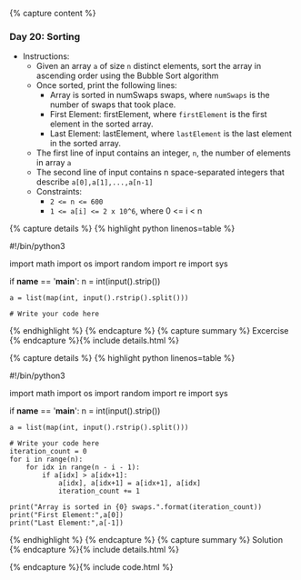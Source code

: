 {% capture content %}
### Day 20: Sorting 
- Instructions:
    - Given an array `a` of size `n` distinct elements,  sort the array in ascending order using the Bubble Sort algorithm 
    - Once sorted, print the following  lines: 
        - Array is sorted in numSwaps swaps, where `numSwaps` is the number of swaps that took place. 
        - First Element: firstElement, where `firstElement` is the first element in the sorted array. 
        - Last Element: lastElement, where `lastElement` is the last element in the sorted array. 
    - The first line of input contains an integer, `n`, the number of elements in array `a` 
    - The second line of input contains n space-separated integers that describe `a[0],a[1],...,a[n-1]` 
    - Constraints: 
        - `2 <= n <= 600` 
        - `1 <= a[i] <= 2 x 10^6`, where 0 <= i < n 

{% capture details %}
{% highlight python linenos=table %}

#!/bin/python3

import math
import os
import random
import re
import sys

if __name__ == '__main__':
    n = int(input().strip())

    a = list(map(int, input().rstrip().split()))

    # Write your code here

{% endhighlight %}
{% endcapture %}
{% capture summary %} 
Excercise
{% endcapture %}{% include details.html %}

{% capture details %}
{% highlight python linenos=table %}

#!/bin/python3

import math
import os
import random
import re
import sys

if __name__ == '__main__':
    n = int(input().strip())

    a = list(map(int, input().rstrip().split()))

    # Write your code here
    iteration_count = 0
    for i in range(n):
        for idx in range(n - i - 1):
            if a[idx] > a[idx+1]:
                a[idx], a[idx+1] = a[idx+1], a[idx]
                iteration_count += 1
                
    print("Array is sorted in {0} swaps.".format(iteration_count))
    print("First Element:",a[0])
    print("Last Element:",a[-1])

{% endhighlight %}
{% endcapture %}
{% capture summary %} 
Solution
{% endcapture %}{% include details.html %}

{% endcapture %}{% include code.html %}
